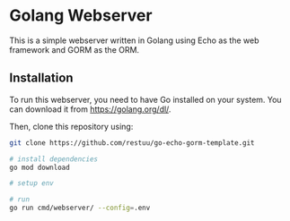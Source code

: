 # Golang Webserver

This is a simple webserver written in Golang using Echo as the web framework and GORM as the ORM.

## Installation

To run this webserver, you need to have Go installed on your system. You can download it from https://golang.org/dl/.

Then, clone this repository using:

```bash
git clone https://github.com/restuu/go-echo-gorm-template.git

# install dependencies
go mod download

# setup env

# run
go run cmd/webserver/ --config=.env
```